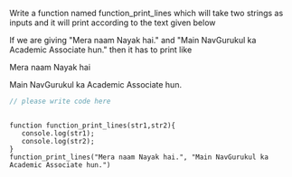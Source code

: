 Write a function named function_print_lines which will take two strings as inputs and it will print according to the text given below

If we are giving "Mera naam Nayak hai." and "Main NavGurukul ka Academic Associate hun." then it has to print like 


Mera naam Nayak hai

Main NavGurukul ka Academic Associate hun.


```javascript
// please write code here
```

```solution

function function_print_lines(str1,str2){
   console.log(str1);
   console.log(str2);
}
function_print_lines("Mera naam Nayak hai.", "Main NavGurukul ka Academic Associate hun.")
```